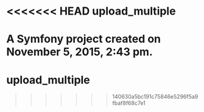 <<<<<<< HEAD
upload_multiple
===============

A Symfony project created on November 5, 2015, 2:43 pm.
=======
# upload_multiple
>>>>>>> 140630a5bc191c75846e5296f5a9fbaf8f68c7e1
